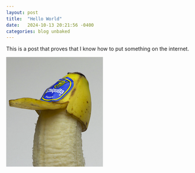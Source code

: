 ```yaml
---
layout: post
title:  "Hello World"
date:   2024-10-13 20:21:56 -0400
categories: blog unbaked
---
```


This is a post that proves that I know how to put something on the internet.

![hello](/assets/banana_hat.png)
